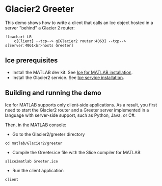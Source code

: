 # Glacier2 Greeter

This demo shows how to write a client that calls an Ice object hosted in a server "behind" a Glacier 2 router:

```mermaid
flowchart LR
    c[Client] --tcp--> g[Glacier2 router:4063] --tcp--> s[Server:4061<br>hosts Greeter]
```

## Ice prerequisites

- Install the MATLAB dev kit. See [Ice for MATLAB installation].
- Install the Glacier2 service. See [Ice service installation].

## Building and running the demo

Ice for MATLAB supports only client-side applications. As a result, you first need to start the Glacier2 router and a
Greeter server implemented in a language with server-side support, such as Python, Java, or C#.

Then, in the MATLAB console:

- Go to the Glacier2/greeter directory

```shell
cd matlab/Glacier2/greeter
```

- Compile the Greeter.ice file with the Slice compiler for MATLAB

```shell
slice2matlab Greeter.ice
```

- Run the client application

```shell
client
```

[Ice for MATLAB installation]: https://github.com/zeroc-ice/ice/blob/main/NIGHTLY.md#ice-for-matlab
[Ice service installation]: https://github.com/zeroc-ice/ice/blob/main/NIGHTLY.md#ice-services
